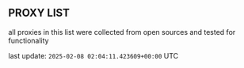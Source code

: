 ## PROXY LIST

all proxies in this list were collected from open sources and tested for functionality

last update: `2025-02-08 02:04:11.423609+00:00` UTC